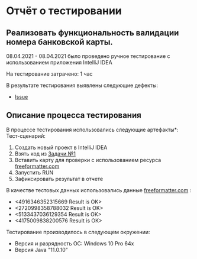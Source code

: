 # Отчёт о тестировании <Credit Card Number Validator>

## Реализовать функциональность валидации номера банковской карты.

08.04.2021 - 08.04.2021 было проведено ручное тестирование с использованием приложения IntelliJ IDEA

На тестирование затрачено: 1 час

В результате тестирования выявлены следующие дефекты:
* [Issue](https://github.com/EvgeniaRodi/Credit-Card-Number-Validator/issues/1)


## Описание процесса тестирования

В процессе тестирования использовались следующие артефакты*:
Тест-сценарий:
1. Создать новый проект в IntelliJ IDEA
2. Взять код из [Задачи №1](https://github.com/netology-code/javaqa-homeworks/tree/master/intro)
3. Вставить карту для проверки с использованием ресурса [freeformatter.com](https://www.freeformatter.com/credit-card-number-generator-validator.html)
4. Запустить RUN
5. Зафиксировать результат в отчете



В качестве тестовых данных использовались данные [freeformatter.com](https://www.freeformatter.com/credit-card-number-generator-validator.html) :
* <4916346352315669 Result is OK>
* <2720998358788032 Result is OK>
* <5133437036129354 Result is OK>
* <4175009838200576 Result is OK>

Тестирование производилось в следующем окружении:
* Версия и разрядность ОС: Windows 10 Pro 64x
* Версия Java "11.0.10"
  